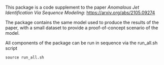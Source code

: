 This package is a code supplement to the paper *Anomalous Jet Identification Via Sequence Modeling*: https://arxiv.org/abs/2105.09274

The package contains the same model used to produce the results of the paper, with a small dataset to provide a proof-of-concept scenario of the model.

All components of the package can be run in sequence via the run_all.sh script

```
source run_all.sh
```
